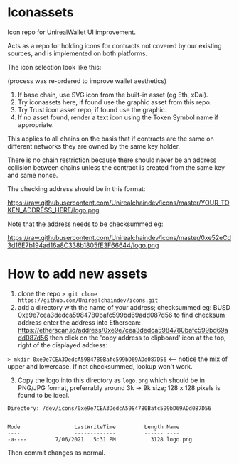 # Iconassets
Icon repo for UnirealWallet UI improvement.

Acts as a repo for holding icons for contracts not covered by our existing sources, and is implemented on both platforms.

The icon selection look like this:

(process was re-ordered to improve wallet aesthetics)

1. If base chain, use SVG icon from the built-in asset (eg Eth, xDai).
2. Try iconassets here, if found use the graphic asset from this repo.
3. Try Trust icon asset repo, if found use the graphic.
4. If no asset found, render a text icon using the Token Symbol name if appropriate.

This applies to all chains on the basis that if contracts are the same on different networks they are owned by the same key holder.

There is no chain restriction because there should never be an address collision between chains unless the contract is created from the same key and same nonce.

The checking address should be in this format:

https://raw.githubusercontent.com/Unirealchaindev/icons/master/YOUR_TOKEN_ADDRESS_HERE/logo.png

Note that the address needs to be checksummed eg:

https://raw.githubusercontent.com/Unirealchaindev/icons/master/0xe52eCd3d16E7b194ad16a8C338b1805fE3F66644/logo.png


# How to add new assets

1. clone the repo ```> git clone https://github.com/Unirealchaindev/icons.git```
2. add a directory with the name of your address; checksummed eg: BUSD 0xe9e7cea3dedca5984780bafc599bd69add087d56 
   to find checksum address enter the address into Etherscan: https://etherscan.io/address/0xe9e7cea3dedca5984780bafc599bd69add087d56 then click on the 'copy address to clipboard' icon at the top, right of the displayed address:
   
```> mkdir 0xe9e7CEA3DedcA5984780Bafc599bD69ADd087D56```  <-- notice the mix of upper and lowercase. If not checksummed, lookup won't work.

3. Copy the logo into this directory as ```logo.png``` which should be in PNG/JPG format, preferrably around 3k -> 9k size; 128 x 128 pixels is found to be ideal.
```
Directory: /dev/icons/0xe9e7CEA3DedcA5984780Bafc599bD69ADd087D56


Mode                 LastWriteTime         Length Name
----                 -------------         ------ ----
-a----         7/06/2021   5:31 PM           3128 logo.png
```

Then commit changes as normal.
